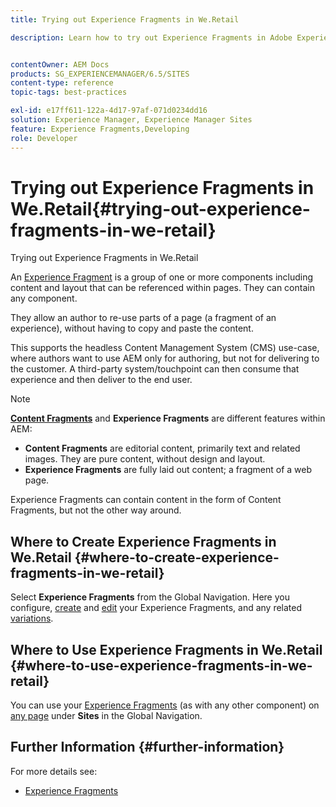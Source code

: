 ```yaml
---
title: Trying out Experience Fragments in We.Retail

description: Learn how to try out Experience Fragments in Adobe Experience Manager using We.Retail.


contentOwner: AEM Docs
products: SG_EXPERIENCEMANAGER/6.5/SITES
content-type: reference
topic-tags: best-practices

exl-id: e17ff611-122a-4d17-97af-071d0234dd16
solution: Experience Manager, Experience Manager Sites
feature: Experience Fragments,Developing
role: Developer
---
```

# Trying out Experience Fragments in We.Retail{#trying-out-experience-fragments-in-we-retail}

Trying out Experience Fragments in We.Retail

An [Experience Fragment](/help/sites-authoring/experience-fragments.md) is a group of one or more components including content and layout that can be referenced within pages. They can contain any component.

They allow an author to re-use parts of a page (a fragment of an experience), without having to copy and paste the content.

This supports the headless Content Management System (CMS) use-case, where authors want to use AEM only for authoring, but not for delivering to the customer. A third-party system/touchpoint can then consume that experience and then deliver to the end user.

>[!NOTE]
>
>**[Content Fragments](/help/sites-developing/we-retail-content-fragments.md)** and **Experience Fragments** are different features within AEM:
>
>* **Content Fragments** are editorial content, primarily text and related images. They are pure content, without design and layout.
>* **Experience Fragments** are fully laid out content; a fragment of a web page.
>
>Experience Fragments can contain content in the form of Content Fragments, but not the other way around.

## Where to Create Experience Fragments in We.Retail {#where-to-create-experience-fragments-in-we-retail}

Select **Experience Fragments** from the Global Navigation. Here you configure, [create](/help/sites-authoring/experience-fragments.md#creating-an-experience-fragment) and [edit](/help/sites-authoring/experience-fragments.md#editing-your-experience-fragment) your Experience Fragments, and any related [variations](/help/sites-authoring/experience-fragments.md#creating-an-experience-fragment-variation).

## Where to Use Experience Fragments in We.Retail {#where-to-use-experience-fragments-in-we-retail}

You can use your [Experience Fragments](/help/sites-authoring/experience-fragments.md#using-your-experience-fragment) (as with any other component) on [any page](/help/sites-authoring/editing-content.md) under **Sites** in the Global Navigation.

## Further Information {#further-information}

For more details see:

* [Experience Fragments](/help/sites-authoring/experience-fragments.md)
